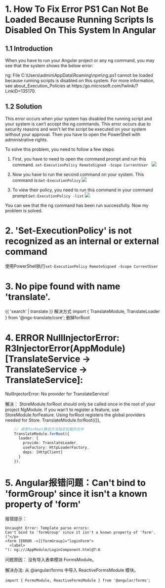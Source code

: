 # 1. How To Fix Error PS1 Can Not Be Loaded Because Running Scripts Is Disabled On This System In Angular
## 1.1 Introduction 
When you have to run your Angular project or any ng command, you may see that the system shows the below error: 
 
ng: File C:\Users\admin\AppData\Roaming\npm\ng.ps1 cannot be loaded because running scripts is disabled on this system. For more information, see about_Execution_Policies at https:/go.microsoft.com/fwlink/?LinkID=135170.

## 1.2 Solution
This error occurs when your system has disabled the running script and your system is can’t accept the ng commands. This error occurs due to security reasons and won't let the script be executed on your system without your approval. Then you have to open the PowerShell with administrative rights.
 
To solve this problem, you need to follow a few steps:
1. First, you have to need to open the command prompt and run this command.
`set-ExecutionPolicy RemoteSigned -Scope CurrentUser `
![](https://csharpcorner-mindcrackerinc.netdna-ssl.com/article/how-to-fix-ps1-can-not-be-loaded-because-running-scripts-is-disabled-on-this-sys/Images/Capture.PNG)
2. Now you have to run the second command on your system. This command is:`Get-ExecutionPolicy`
![](https://csharpcorner-mindcrackerinc.netdna-ssl.com/article/how-to-fix-ps1-can-not-be-loaded-because-running-scripts-is-disabled-on-this-sys/Images/get1.PNG)

3. To view their policy, you need to run this command in your command prompt:`Get-ExecutionPolicy -list`
![](https://csharpcorner-mindcrackerinc.netdna-ssl.com/article/how-to-fix-ps1-can-not-be-loaded-because-running-scripts-is-disabled-on-this-sys/Images/get2.PNG)

You can see that the ng command has been run successfully. Now my problem is solved.  

# 2. 'Set-ExecutionPolicy' is not recognized as an internal or external command
使用PowerShell执行`set-ExecutionPolicy RemoteSigned -Scope CurrentUser `

# 3. No pipe found with name 'translate'. 
{{ 'search' | translate }}
解决方式
import { TranslateModule, TranslateLoader } from '@ngx-translate/core';
删掉forRoot
# 4. ERROR NullInjectorError: R3InjectorError(AppModule)[TranslateService -> TranslateService -> TranslateService]: 
NullInjectorError: No provider for TranslateService!

解决：
StoreModule.forRoot should only be called once in the root of your project NgModule. If you wan’t to register a feature, use StoreModule.forFeature. Using forRoot registers the global providers needed for Store.
TranslateModule.forRoot({}),

```ts
    // 调用forRoot静态方法指定加载的文件
    TranslateModule.forRoot({
      loader: {
        provide: TranslateLoader,
        useFactory: HttpLoaderFactory,
        deps: [HttpClient]
      }
    }),
```

# 5. Angular报错问题：Can't bind to 'formGroup' since it isn't a known property of 'form'
报错提示：
```
Uncaught Error: Template parse errors:
Can't bind to 'formGroup' since it isn't a known property of 'form'. ("</p>
<form [ERROR ->][formGroup]="loginForm">
  <label>
"): ng:///AppModule/LoginComponent.html@7:6
```
问题原因：
没有导入表单模块 FormsModule。

解决办法:
从 @angular/forms 中导入 ReactiveFormsModule 模块。

`import { FormsModule, ReactiveFormsModule } from '@angular/forms'`;

